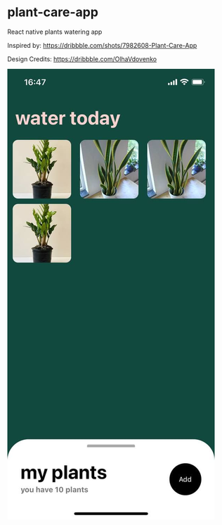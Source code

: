 # plant-care-app
React native plants watering app

Inspired by: https://dribbble.com/shots/7982608-Plant-Care-App

Design Credits: https://dribbble.com/OlhaVdovenko

![Screenshot](screenshot.jpg "App screenshot")
